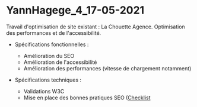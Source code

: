 # YannHagege_4_17-05-2021

Travail d'optimisation de site existant : La Chouette Agence. Optimisation des performances et de l'accessibilité.


* Spécifications fonctionnelles : 
  - Amélioration du SEO
  - Amélioration de l'accessibilité
  - Amélioration des performances (vitesse de chargement notamment)

* Spécifications techniques : 
  - Validations W3C
  - Mise en place des bonnes pratiques SEO (<a href="https://developer.mozilla.org/fr/docs/Web/Accessibility/Mobile_accessibility_checklist">Checklist</a>

